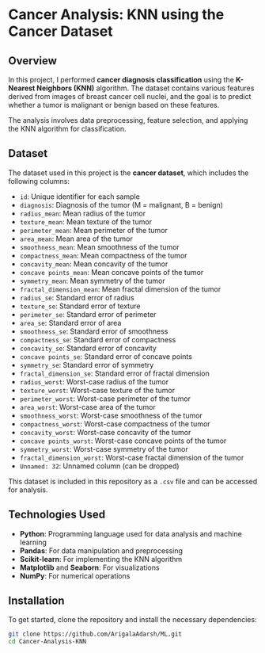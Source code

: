 # Cancer Analysis: KNN using the Cancer Dataset

## Overview

In this project, I performed **cancer diagnosis classification** using the **K-Nearest Neighbors (KNN)** algorithm. The dataset contains various features derived from images of breast cancer cell nuclei, and the goal is to predict whether a tumor is malignant or benign based on these features.

The analysis involves data preprocessing, feature selection, and applying the KNN algorithm for classification.

## Dataset

The dataset used in this project is the **cancer dataset**, which includes the following columns:

- `id`: Unique identifier for each sample
- `diagnosis`: Diagnosis of the tumor (M = malignant, B = benign)
- `radius_mean`: Mean radius of the tumor
- `texture_mean`: Mean texture of the tumor
- `perimeter_mean`: Mean perimeter of the tumor
- `area_mean`: Mean area of the tumor
- `smoothness_mean`: Mean smoothness of the tumor
- `compactness_mean`: Mean compactness of the tumor
- `concavity_mean`: Mean concavity of the tumor
- `concave points_mean`: Mean concave points of the tumor
- `symmetry_mean`: Mean symmetry of the tumor
- `fractal_dimension_mean`: Mean fractal dimension of the tumor
- `radius_se`: Standard error of radius
- `texture_se`: Standard error of texture
- `perimeter_se`: Standard error of perimeter
- `area_se`: Standard error of area
- `smoothness_se`: Standard error of smoothness
- `compactness_se`: Standard error of compactness
- `concavity_se`: Standard error of concavity
- `concave points_se`: Standard error of concave points
- `symmetry_se`: Standard error of symmetry
- `fractal_dimension_se`: Standard error of fractal dimension
- `radius_worst`: Worst-case radius of the tumor
- `texture_worst`: Worst-case texture of the tumor
- `perimeter_worst`: Worst-case perimeter of the tumor
- `area_worst`: Worst-case area of the tumor
- `smoothness_worst`: Worst-case smoothness of the tumor
- `compactness_worst`: Worst-case compactness of the tumor
- `concavity_worst`: Worst-case concavity of the tumor
- `concave points_worst`: Worst-case concave points of the tumor
- `symmetry_worst`: Worst-case symmetry of the tumor
- `fractal_dimension_worst`: Worst-case fractal dimension of the tumor
- `Unnamed: 32`: Unnamed column (can be dropped)

This dataset is included in this repository as a `.csv` file and can be accessed for analysis.

## Technologies Used

- **Python**: Programming language used for data analysis and machine learning
- **Pandas**: For data manipulation and preprocessing
- **Scikit-learn**: For implementing the KNN algorithm
- **Matplotlib** and **Seaborn**: For visualizations
- **NumPy**: For numerical operations

## Installation

To get started, clone the repository and install the necessary dependencies:

```bash
git clone https://github.com/ArigalaAdarsh/ML.git
cd Cancer-Analysis-KNN
 
